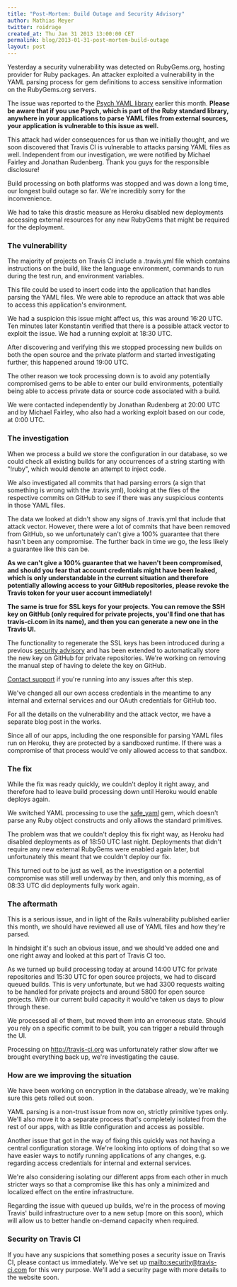 ```yaml
---
title: "Post-Mortem: Build Outage and Security Advisory"
author: Mathias Meyer
twitter: roidrage
created_at: Thu Jan 31 2013 13:00:00 CET
permalink: blog/2013-01-31-post-mortem-build-outage
layout: post
---
```

Yesterday a security vulnerability was detected on RubyGems.org, hosting
provider for Ruby packages. An attacker exploited a vulnerability in the YAML
parsing process for gem definitions to access sensitive information on the
RubyGems.org servers.

The issue was reported to the [Psych YAML
library](https://github.com/tenderlove/psych/issues/119) earlier this month.
**Please be aware that if you use Psych, which is part of the Ruby standard
library, anywhere in your applications to parse YAML files from external
sources, your application is vulnerable to this issue as well.**

This attack had wider consequences for us than we initially thought, and we soon
discovered that Travis CI is vulnerable to attacks parsing YAML files as well.
Independent from our investigation, we were notified by Michael Fairley and
Jonathan Rudenberg. Thank you guys for the responsible disclosure!

Build processing on both platforms was stopped and was down a long time, our
longest build outage so far. We're incredibly sorry for the inconvenience.

We had to take this drastic measure as Heroku disabled new deployments accessing
external resources for any new RubyGems that might be required for the
deployment.

### The vulnerability

The majority of projects on Travis CI include a .travis.yml file which contains
instructions on the build, like the language environment, commands to run during
the test run, and environment variables.

This file could be used to insert code into the application that handles parsing
the YAML files. We were able to reproduce an attack that was able to access this
application's environment.

We had a suspicion this issue might affect us, this was around 16:20 UTC. Ten
minutes later Konstantin verified that there is a possible attack vector to
exploit the issue. We had a running exploit at 18:30 UTC.

After discovering and verifying this we stopped processing new builds on both
the open source and the private platform and started investigating further, this
happened around 19:00 UTC.

The other reason we took processing down is to avoid any potentially compromised
gems to be able to enter our build environments, potentially being able to
access private data or source code associated with a build.

We were contacted independently by Jonathan Rudenberg at 20:00 UTC and by
Michael Fairley, who also had a working exploit based on our code, at 0:00 UTC.

### The investigation

When we process a build we store the configuration in our database, so we could
check all existing builds for any occurrences of a string starting with "!ruby",
which would denote an attempt to inject code.

We also investigated all commits that had parsing errors (a sign that something is
wrong with the .travis.yml), looking at the files of the respective commits on
GitHub to see if there was any suspicious contents in those YAML files.

The data we looked at didn't show any signs of .travis.yml that include that
attack vector. However, there were a lot of commits that have been removed from
GitHub, so we unfortunately can't give a 100% guarantee that there hasn't been
any compromise. The further back in time we go, the less likely a guarantee like
this can be.

**As we can't give a 100% guarantee that we haven't been compromised, and should
you fear that account credentials might have been leaked, which is only
understandable in the current situation and therefore potentially allowing
access to your GitHub repositories, please revoke the Travis token for your user
account immediately!**

**The same is true for SSL keys for your projects. You can remove the SSH key on
GitHub (only required for private projects, you'll find one that has
travis-ci.com in its name), and then you can generate a new one in the Travis
UI.**

The functionality to regenerate the SSL keys has been introduced during a
previous [security
advisory](http://about.travis-ci.org/blog/2012-12-05-ssl-keys-security-issue/)
and has been extended to automatically store the new key on GitHub for private
repositories. We're working on removing the manual step of having to delete the
key on GitHub.

[Contact support](mailto:support@travis-ci.com) if you're running into any
issues after this step.

We've changed all our own access credentials in the meantime to any internal
and external services and our OAuth credentials for GitHub too.

For all the details on the vulnerability and the attack vector, we have a
separate blog post in the works.

Since all of our apps, including the one responsible for parsing YAML files run
on Heroku, they are protected by a sandboxed runtime. If there was a compromise
of that process would've only allowed access to that sandbox.

### The fix

While the fix was ready quickly, we couldn't deploy it right away, and therefore
had to leave build processing down until Heroku would enable deploys again.

We switched YAML processing to use the
[safe\_yaml](https://github.com/dtao/safe_yaml) gem, which doesn't parse any Ruby
object constructs and only allows the standard primitives.

The problem was that we couldn't deploy this fix right way, as Heroku had
disabled deployments as of 18:50 UTC last night. Deployments that didn't require
any new external RubyGems were enabled again later, but unfortunately this meant
that we couldn't deploy our fix.

This turned out to be just as well, as the investigation on a potential
compromise was still well underway by then, and only this morning, as of 08:33
UTC did deployments fully work again.

### The aftermath

This is a serious issue, and in light of the Rails vulnerability published
earlier this month, we should have reviewed all use of YAML files and how
they're parsed.

In hindsight it's such an obvious issue, and we should've added one and one
right away and looked at this part of Travis CI too.

As we turned up build processing today at around 14:00 UTC for private
repositories and 15:30 UTC for open source projects, we had to discard
queued builds. This is very unfortunate, but we had 3300 requests waiting to be
handled for private projects and around 5800 for open source projects. With our
current build capacity it would've taken us days to plow through these.

We processed all of them, but moved them into an erroneous state. Should you
rely on a specific commit to be built, you can trigger a rebuild through the UI.

Processing on <http://travis-ci.org> was unfortunately rather slow after we
brought everything back up, we're investigating the cause.

### How are we improving the situation

We have been working on encryption in the database already, we're making sure
this gets rolled out soon.

YAML parsing is a non-trust issue from now on, strictly primitive types only.
We'll also move it to a separate process that's completely isolated from the
rest of our apps, with as little configuration and access as possible.

Another issue that got in the way of fixing this quickly was not having a
central configuration storage. We're looking into options of doing that so we
have easier ways to notify running applications of any changes, e.g. regarding
access credentials for internal and external services.

We're also considering isolating our different apps from each other in much
stricter ways so that a compromise like this has only a minimized and localized
effect on the entire infrastructure.

Regarding the issue with queued up builds, we're in the process of moving
Travis' build infrastructure over to a new setup (more on this soon), which will
allow us to better handle on-demand capacity when required.

### Security on Travis CI

If you have any suspicions that something poses a security issue on Travis CI,
please contact us immediately. We've set up <mailto:security@travis-ci.com> for
this very purpose. We'll add a security page with more details to the website
soon.
